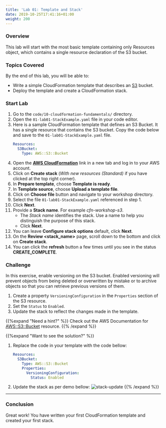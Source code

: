 ```yaml
---
title: 'Lab 01: Template and Stack'
date: 2019-10-25T17:41:16+01:00
weight: 200
---
```


### Overview
This lab will start with the most basic template containing only Resources object, which contains a single resource declaration of the S3 bucket.

### Topics Covered
By the end of this lab, you will be able to:

+ Write a simple CloudFormation template that describes an [S3](https://aws.amazon.com/s3/) bucket.
+ Deploy the template and create a CloudFormation stack.

### Start Lab

1. Go to the `code/10-cloudformation-fundamentals/` directory.
1. Open the `01-lab01-StackExample.yaml` file in your code editor.
1. Here is a sample CloudFormation template that defines an S3 Bucket. It has a single resource that contains the S3 bucket. Copy the code below and save to the `01-lab01-StackExample.yaml` file.
   ```yaml
   Resources:
     S3Bucket:
       Type: AWS::S3::Bucket
   ```
1. Open the **[AWS CloudFormation](https://console.aws.amazon.com/cloudformation)** link in a new tab and log in to your AWS account.
1. Click on **Create stack** (_With new resources (Standard)_ if you have clicked at the top right corner).
1. In **Prepare template**, choose **Template is ready**.
1. In **Template source**, choose **Upload a template file**.
1. Click on **Choose file** button and navigate to your workshop directory.
1. Select the file `01-lab01-StackExample.yaml` referenced in step 1.
1. Click **Next**.
1. Provide a **Stack name**. For example _cfn-workshop-s3_. 
    + The _Stack name_ identifies the stack. Use a name to help you distinguish the purpose of this stack.
    + Click **Next**.
1. You can leave **Configure stack options** default, click **Next**.
1. On the **Review <stack_name>** page, scroll down to the bottom and click on **Create stack**.
1. You can click the **refresh** button a few times until you see in the status **CREATE_COMPLETE**.

### Challenge
In this exercise, enable versioning on the S3 bucket. Enabled versioning will prevent objects from being deleted or overwritten by mistake or to archive objects so that you can retrieve previous versions of them. 

1. Create a property `VersioningConfiguration` in the `Properties` section of the S3 resource.
1. Set the `Status` to `Enabled`.
1. Update the stack to reflect the changes made in the template. 

{{%expand "Need a hint?" %}}
Check out the AWS Documentation for [AWS::S3::Bucket](https://docs.aws.amazon.com/AWSCloudFormation/latest/UserGuide/aws-properties-s3-bucket.html) resource.
{{% /expand %}}

{{%expand "Want to see the solution?" %}}
1. Replace the code in your template with the code bellow:
   ```yaml
   Resources:
     S3Bucket:
       Type: AWS::S3::Bucket
       Properties:
         VersioningConfiguration:
           Status: Enabled
   ```
1. Update the stack as per demo bellow:
   ![stack-update](../stack-update.gif)
{{% /expand %}}

---

### Conclusion

Great work! You have written your first CloudFormation template and created your first stack.
